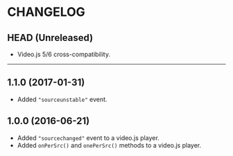 CHANGELOG
=========

## HEAD (Unreleased)
* Video.js 5/6 cross-compatibility.

--------------------

## 1.1.0 (2017-01-31)
* Added `"sourceunstable"` event.

## 1.0.0 (2016-06-21)
* Added `"sourcechanged"` event to a video.js player.
* Added `onPerSrc()` and `onePerSrc()` methods to a video.js player.
